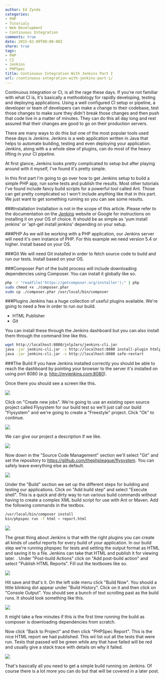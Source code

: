 ```yaml
---
author: Ed Zynda
categories:
- PHP
- Tutorials
- Web Development
- Continuous Integration
comments: true
date: 2015-02-09T00:00:00Z
share: true
tags:
- PHP
- CI
- Jenkins
- PHPSpec
title: Continuous Integration With Jenkins Part I
url: /continuous-integration-with-jenkins-part-i/
---
```


Continuous integration or CI, is all the rage these days. If you're not familiar with what CI is, it's basically a methodology for rapidly developing, testing and deploying applications. Using a well configured CI setup or pipeline, a developer or team of developers can make a change to their codebase, test those changes to make sure they didn't break those changes and then push that code live in a matter of minutes. They can do this all day long and rest assured that their changes are good to go on their production servers.

There are many ways to do this but one of the most popular tools used these days is Jenkins. Jenkins is a web application written in Java that helps to automate building, testing and even deploying your application. Jenkins, along with a a whole slew of plugins, can do most of the heavy lifting in your CI pipeline.

At first glance, Jenkins looks pretty complicated to setup but after playing around with it myself, I've found it's pretty simple.

In this first part I'm going to go over how to get Jenkins setup to build a simple PHP app, run some tests and publish the results. Most other tutorials I've found include fancy build scripts for a powerful tool called Ant. Those can get pretty complicated so I won't include anything like that in this part. We just want to get something running so you can see some results.

###Installation
Installation is not in the scope of this article. Please refer to the documentation on the [Jenkins](http://jenkins-ci.org) website or Google for instructions on installing it on your OS of choice. It should be as simple as 'yum install jenkins' or 'apt-get install jenkins' depending on your setup.

###PHP
As we will be working with a PHP application, our Jenkins server will need it's own instance of PHP. For this example we need version 5.4 or higher. Install based on your OS.

###Git
We will need Git installed in order to fetch source code to build and run our tests. Install based on your OS.

###Composer
Part of the build process will include downloading dependencies using Composer. You can install it globally like so.

```bash
php -r "readfile('https://getcomposer.org/installer');" | php
sudo chmod +x ./composer.phar
sudo cp ./composer.phar /usr/local/bin/composer
```

###Plugins
Jenkins has a huge collection of useful plugins available. We're going to need a few in order to run our build.

- HTML Publisher
- Git

You can install these through the Jenkins dashboard but you can also install them through the command line like this.

```bash
wget http://localhost:8080/jnlpJars/jenkins-cli.jar
java -jar jenkins-cli.jar -s http://localhost:8080 install-plugin htmlpublisher git
java -jar jenkins-cli.jar -s http://localhost:8080 safe-restart
```

###The Build
If you have Jenkins installed correctly you should be able to reach the dashboard by pointing your browser to the server it's installed on using port 8080 (e.g. http://myjenkins.com:8080).

Once there you should see a screen like this.

![](/images/jenkins-1-1.png)

Click on "Create new jobs". We're going to use an existing open source project called Flysystem for our build test so we'll just call our build "Flysystem" and we're going to create a "Freestyle" project. Click "Ok" to continue.

![](/images/jenkins-1-2.png)

We can give our project a description if we like.

![](/images/jenkins-1-3.png)

Now down in the "Source Code Management" section we'll select "Git" and set the repository to https://github.com/thephpleague/flysystem. You can safely leave everything else as default.

![](/images/jenkins-1-4.png)

Under the "Build" section we set up the different steps for building and testing our applications. Click on "Add build step" and select "Execute shell". This is a quick and dirty way to run various build commands without having to create a complex XML build script for use with Ant or Maven. Add the following commands in the textbox.

```bash
/usr/local/bin/composer install
bin/phpspec run -f html > report.html
```

![](/images/jenkins-1-5.png)

The great thing about Jenkins is that with the right plugins you can create all kinds of useful reports for every build of your application. In our build step we're running phpspec for tests and setting the output format as HTML and saving it to a file. Jenkins can take that HTML and publish it for viewing later.
.
Under "Post-build Actions" click on "Add post-build action" and select "Publish HTML Reports". Fill out the textboxes like so.

![](/images/jenkins-1-6.png)

Hit save and that's it. On the left side menu click "Build Now". You should a little blinking dot appear under "Build History". Click on it and then click on "Console Output". You should see a bunch of text scrolling past as the build runs. It should look something like this.

![](/images/jenkins-1-7.png)

It might take a few minutes if this is the first time running the build as composer is downloading dependencies from scratch.

Now click "Back to Project" and then click "PHPSpec Report". This is the nice HTML report we had published. This wil list out all the tests that were run. Tests that passed will be green while any that have failed will be red and usually give a stack trace with details on why it failed.

![](/images/jenkins-1-8.png)

That's basically all you need to get a simple build running on Jenkins. Of course there is a lot more you can do but that will be covered in a later post.
